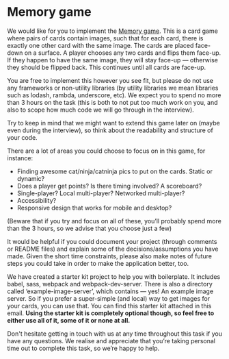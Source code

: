 #  Memory game

We would like for you to implement the [Memory game](https://en.wikipedia.org/wiki/Concentration_(game)). This is a card game where pairs of cards contain images, such that for each card, there is exactly one other card with the same image. The cards are placed face-down on a surface. A player chooses any two cards and flips them face-up. If they happen to have the same image, they will stay face-up — otherwise they should be flipped back. This continues until all cards are face-up.

You are free to implement this however you see fit, but please do not use any frameworks or non-utility libraries (by utility libraries we mean libraries such as lodash, rambda, underscore, etc). We expect you to spend no more than 3 hours on the task (this is both to not put too much work on you, and also to scope how much code we will go through in the interview).

Try to keep in mind that we might want to extend this game later on (maybe even during the interview), so think about the readability and structure of your code.

There are a lot of areas you could choose to focus on in this game, for instance:

* Finding awesome cat/ninja/catninja pics to put on the cards. Static or dynamic?
* Does a player get points? Is there timing involved? A scoreboard?
* Single-player? Local multi-player? Networked multi-player?
* Accessibility?
* Responsive design that works for mobile and desktop?

(Beware that if you try and focus on all of these, you’ll probably spend more than the 3 hours, so we advise that you choose just a few)

It would be helpful if you could document your project (through comments or README files) and explain some of the decisions/assumptions you have made. Given the short time constraints, please also make notes of future steps you could take in order to make the application better, too.

We have created a starter kit project to help you with boilerplate. It includes babel, sass, webpack and webpack-dev-server. There is also a directory called ‘example-image-server’, which contains — yes! An example image server. So if you prefer a super-simple (and local) way to get images for your cards, you can use that. You can find this starter kit attached in this email. **Using the starter kit is completely optional though, so feel free to either use all of it, some of it or none at all.**

Don't hesitate getting in touch with us at any time throughout this task if you have any questions. We realise and appreciate that you’re taking personal time out to complete this task, so we’re happy to help.

